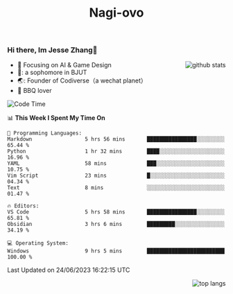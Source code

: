 

<!--
**Nagi-ovo/Nagi-ovo** is a ✨ _special_ ✨ repository because its `README.md` (this file) appears on your GitHub profile.

Here are some ideas to get you started:

- 🔭 I’m currently working on ...
- 🌱 I’m currently learning ...
- 👯 I’m looking to collaborate on ...
- 🤔 I’m looking for help with ...
- 💬 Ask me about ...
- 📫 How to reach me: ...
- 😄 Pronouns: ...
- ⚡ Fun fact: ...
-->
<h1 align="center">Nagi-ovo</h3>


<br />

 ### Hi there, Im Jesse Zhang👋

<img align='right' src="https://github-readme-stats-git-main-nagi-ovo.vercel.app/api?username=Nagi-ovo&count_private=true&show_icons=true&theme=dracula&hide_title=true" alt="github stats" />

- :orange_book: Focusing on AI & Game Design
- 🔬: a sophomore in BJUT
- 🌏: Founder of Codiverse（a wechat planet）
- :meat_on_bone: BBQ lover 


<!--START_SECTION:waka-->
![Code Time](http://img.shields.io/badge/Code%20Time-33%20hrs%2056%20mins-blue)

📊 **This Week I Spent My Time On** 

```text
💬 Programming Languages: 
Markdown                 5 hrs 56 mins       ████████████████░░░░░░░░░   65.44 % 
Python                   1 hr 32 mins        ████░░░░░░░░░░░░░░░░░░░░░   16.96 % 
YAML                     58 mins             ███░░░░░░░░░░░░░░░░░░░░░░   10.75 % 
Vim Script               23 mins             █░░░░░░░░░░░░░░░░░░░░░░░░   04.34 % 
Text                     8 mins              ░░░░░░░░░░░░░░░░░░░░░░░░░   01.47 % 

🔥 Editors: 
VS Code                  5 hrs 58 mins       ████████████████░░░░░░░░░   65.81 % 
Obsidian                 3 hrs 6 mins        █████████░░░░░░░░░░░░░░░░   34.19 % 

💻 Operating System: 
Windows                  9 hrs 5 mins        █████████████████████████   100.00 % 
```


 Last Updated on 24/06/2023 16:22:15 UTC
<!--END_SECTION:waka-->


<img align='right' src='https://github-readme-stats-git-main-nagi-ovo.vercel.app/api/top-langs/?username=Nagi-ovo&layout=compact' alt='top langs' />
<br />



